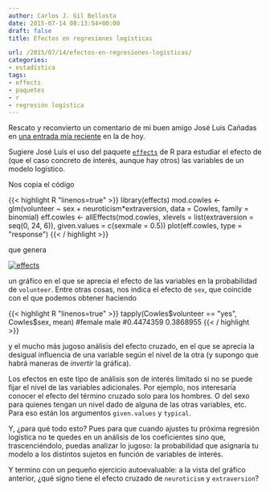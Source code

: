 ```yaml
---
author: Carlos J. Gil Bellosta
date: 2015-07-14 08:13:54+00:00
draft: false
title: Efectos en regresiones logísticas

url: /2015/07/14/efectos-en-regresiones-logisticas/
categories:
- estadística
tags:
- effects
- paquetes
- r
- regresión logística
---
```


Rescato y reconvierto un comentario de mi buen amigo José Luis Cañadas en [una entrada mía reciente](http://www.datanalytics.com/2015/07/06/una-interpretacion-rapida-y-sucia-de-los-coeficientes-de-la-regresion-logistica/) en la de hoy.

Sugiere José Luis el uso del paquete [`effects`](http://cran.r-project.org/web/packages/effects/index.html) de R para estudiar el efecto de (que el caso concreto de interés, aunque hay otros) las variables de un modelo logístico.

Nos copia el código

{{< highlight R "linenos=true" >}}
library(effects)
mod.cowles <- glm(volunteer ~ sex + neuroticism*extraversion,
    data = Cowles, family = binomial)
eff.cowles <- allEffects(mod.cowles,
    xlevels = list(extraversion = seq(0, 24, 6)),
    given.values = c(sexmale = 0.5))
plot(eff.cowles, type = "response")
{{< / highlight >}}


que genera

[![effects](/wp-uploads/2015/07/effects.png)
](/wp-uploads/2015/07/effects.png)

un gráfico en el que se aprecia el efecto de las variables en la probabilidad de `volunteer`. Entre otras cosas, nos indica el efecto de `sex`, que coincide con el que podemos obtener haciendo


{{< highlight R "linenos=true" >}}
tapply(Cowles$volunteer == "yes", Cowles$sex, mean)
#female      male
#0.4474359 0.3868955
{{< / highlight >}}

y el mucho más jugoso análisis del efecto cruzado, en el que se aprecia la desigual influencia de una variable según el nivel de la otra (y supongo que habrá maneras de _invertir_ la gráfica).

Los efectos en este tipo de análisis son de interés limitado si no se puede fijar el nivel de las variables adicionales. Por ejemplo, nos interesaría conocer el efecto del término cruzado solo para los hombres. O del sexo para quienes tengan un nivel dado de alguna de las otras variables, etc. Para eso están los argumentos `given.values` y `typical`.

Y, ¿para qué todo esto? Pues para que cuando ajustes tu próxima regresión logística no te quedes en un análisis de los coeficientes sino que, trascenciéndolo, puedas analizar lo jugoso: la probabilidad que asignaría tu modelo a los distintos sujetos en función de variables de interés.

Y termino con un pequeño ejercicio autoevaluable: a la vista del gráfico anterior, ¿qué signo tiene el efecto cruzado de `neuroticism` y `extraversion`?

